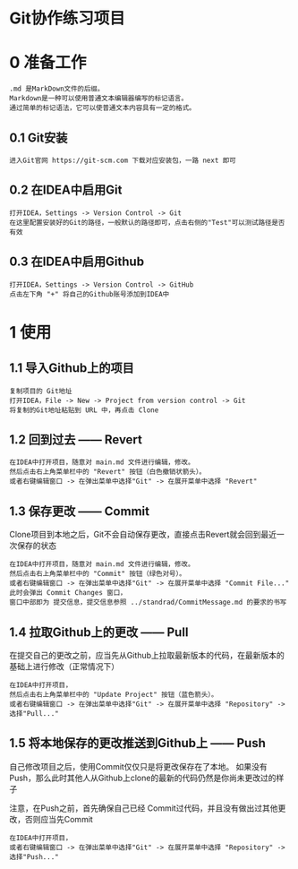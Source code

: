 # Git协作练习项目

# 0 准备工作
    .md 是MarkDown文件的后缀。
    Markdown是一种可以使用普通文本编辑器编写的标记语言。
    通过简单的标记语法，它可以使普通文本内容具有一定的格式。
## 0.1 Git安装
    进入Git官网 https://git-scm.com 下载对应安装包，一路 next 即可

## 0.2 在IDEA中启用Git
    打开IDEA，Settings -> Version Control -> Git
    在这里配置安装好的Git的路径，一般默认的路径即可，点击右侧的"Test"可以测试路径是否有效

## 0.3 在IDEA中启用Github
    打开IDEA，Settings -> Version Control -> GitHub
    点击左下角 "+" 将自己的Github账号添加到IDEA中

# 1 使用

## 1.1 导入Github上的项目
    复制项目的 Git地址
    打开IDEA，File -> New -> Project from version control -> Git
    将复制的Git地址粘贴到 URL 中，再点击 Clone 
## 1.2 回到过去 —— Revert
    在IDEA中打开项目，随意对 main.md 文件进行编辑，修改。
    然后点击右上角菜单栏中的 "Revert" 按钮（白色撤销状箭头）。
    或者右键编辑窗口 -> 在弹出菜单中选择"Git" -> 在展开菜单中选择 "Revert"
## 1.3 保存更改 —— Commit
Clone项目到本地之后，Git不会自动保存更改，直接点击Revert就会回到最近一次保存的状态

    在IDEA中打开项目，随意对 main.md 文件进行编辑，修改。
    然后点击右上角菜单栏中的 "Commit" 按钮（绿色对号）。
    或者右键编辑窗口 -> 在弹出菜单中选择"Git" -> 在展开菜单中选择 "Commit File..."
    此时会弹出 Commit Changes 窗口，
    窗口中部即为 提交信息，提交信息参照 ../standrad/CommitMessage.md 的要求的书写
## 1.4 拉取Github上的更改 —— Pull
在提交自己的更改之前，应当先从Github上拉取最新版本的代码，在最新版本的基础上进行修改（正常情况下）
    
    在IDEA中打开项目，
    然后点击右上角菜单栏中的 "Update Project" 按钮（蓝色箭头）。
    或者右键编辑窗口 -> 在弹出菜单中选择"Git" -> 在展开菜单中选择 "Repository" -> 选择"Pull..."
## 1.5 将本地保存的更改推送到Github上 —— Push
自己修改项目之后，使用Commit仅仅只是将更改保存在了本地。
如果没有Push，那么此时其他人从Github上clone的最新的代码仍然是你尚未更改过的样子

注意，在Push之前，首先确保自己已经 Commit过代码，并且没有做出过其他更改，否则应当先Commit
    
    在IDEA中打开项目，
    或者右键编辑窗口 -> 在弹出菜单中选择"Git" -> 在展开菜单中选择 "Repository" -> 选择"Push..."